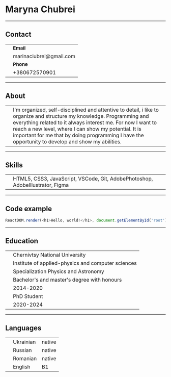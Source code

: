 # **Maryna Chubrei**

-----


## **Contact**
<table border="0">
 <tr>
    <td><b style="font-size:30px"></b></td>
    <td><b style="font-size:15px">Email</b></td>
 </tr>
 <tr>
    <td></td>
    <td> marinaciubrei@gmail.com</td>
 </tr>
 <tr>
    <td></td>
    <td><b style="font-size:15px">Phone</b></td>
 </tr>
  <tr>
    <td></td>
    <td>+380672570901</td>
 </tr>
</table>

-----------------------

## **About**
<table>
 <tr>
    <td><b style="font-size:30px"></b></td>
    <td>I'm organized, self-disciplined and attentive to detail, i like to organize and structure my knowledge. Programming and everything related to it always interest me. For now I  want  to reach a new level, where I can show my potential.  It is important  for me  that by doing programming  I  have the opportunity to develop and show my abilities.</td>
 </tr>
</table>

-----------------------

## **Skills**
<table>
 <tr>
    <td><b style="font-size:30px"></b></td>
    <td> HTML5, CSS3, JavaScript, VSCode, Git, AdobePhotoshop, AdobeIllustrator, Figma
 </td>
 </tr>
</table>

-----------------------

## **Code example**

```javascript
ReactDOM.render(<h1>Hello, world!</h1>, document.getElementById('root'));
```

---------------------------------------------------------------------------------------------


## **Education**
<table>
 <tr>
    <td><b style="font-size:30px"></b></td>
    <td> Chernivtsy National University</td>
 </tr>
 <tr>
    <td><b style="font-size:30px"></b></td>
    <td> Institute of applied-physics and computer sciences</td>
 </tr>
  <tr>
    <td><b style="font-size:30px"></b></td>
    <td>Specialization Physics and Astronomy</td>
 </tr>
  <tr>
    <td><b style="font-size:60px"></b></td>
    <td>Bachelor's and master's degree with honours</td>
 </tr>
  <tr>
    <td><b style="font-size:30px"></b></td>
    <td> 2014-2020</td>
 </tr>
 <tr>
    <td><b style="font-size:30px"></b></td>
    <td>PhD Student</td>
 </tr>
   <tr>
    <td><b style="font-size:30px"></b></td>
    <td>2020-2024</td>
 </tr>
</table>

------

## **Languages**
<table>
 <tr>
    <td><b style="font-size:30px"></b></td>
    <td> Ukrainian</td>
    <td>native</td>
 </tr>
 <tr>
    <td><b style="font-size:30px"></b></td>
    <td> Russian</td>
    <td>native</td>
 </tr>
  <tr>
    <td><b style="font-size:30px"></b></td>
    <td>Romanian</td>
    <td>native</td>
 </tr>
  <tr>
    <td><b style="font-size:60px"></b></td>
    <td>English</td>
    <td>B1</td>
 </tr>
</table>
